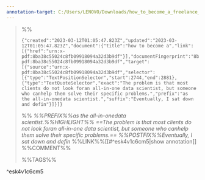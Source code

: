 ```yaml
---
annotation-target: C:/Users/LENOVO/Downloads/how_to_become_a_freelance_data_scientist_by_PauLabartaBajo_revised.pdf
---
```


>%%
>```annotation-json
>{"created":"2023-03-12T01:05:47.823Z","updated":"2023-03-12T01:05:47.823Z","document":{"title":"how to become a","link":[{"href":"urn:x-pdf:8ba38c55024c8fb09918094a32d3b9df"}],"documentFingerprint":"8ba38c55024c8fb09918094a32d3b9df"},"uri":"urn:x-pdf:8ba38c55024c8fb09918094a32d3b9df","target":[{"source":"urn:x-pdf:8ba38c55024c8fb09918094a32d3b9df","selector":[{"type":"TextPositionSelector","start":2744,"end":2881},{"type":"TextQuoteSelector","exact":"The problem is that most clients do not look foran all-in-one data scientist, but someone who canhelp them solve their specific problems.","prefix":"as the all-in-onedata scientist.","suffix":"Eventually, I sat down and defin"}]}]}
>```
>%%
>*%%PREFIX%%as the all-in-onedata scientist.%%HIGHLIGHT%% ==The problem is that most clients do not look foran all-in-one data scientist, but someone who canhelp them solve their specific problems.== %%POSTFIX%%Eventually, I sat down and defin*
>%%LINK%%[[#^esk4v1c6cm5|show annotation]]
>%%COMMENT%%
>
>%%TAGS%%
>
^esk4v1c6cm5

